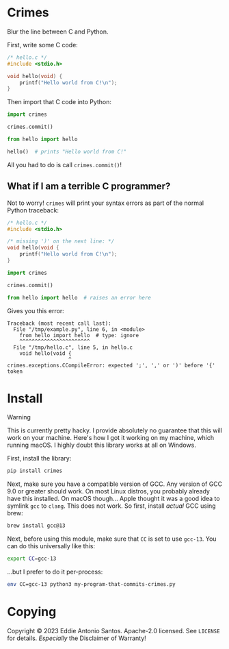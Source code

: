 # Crimes

Blur the line between C and Python.

First, write some C code:

```c
/* hello.c */
#include <stdio.h>

void hello(void) {
    printf("Hello world from C!\n");
}
```

Then import that C code into Python:

```python
import crimes

crimes.commit()

from hello import hello

hello()  # prints "Hello world from C!"
```

All you had to do is call `crimes.commit()`!

## What if I am a terrible C programmer?

Not to worry! `crimes` will print your syntax errors as part of the normal Python traceback:

```c
/* hello.c */
#include <stdio.h>

/* missing ')' on the next line: */
void hello(void {
    printf("Hello world from C!\n");
}
```

```python
import crimes

crimes.commit()

from hello import hello  # raises an error here
```

Gives you this error:

```
Traceback (most recent call last):
  File "/tmp/example.py", line 6, in <module>
    from hello import hello  # type: ignore
    ^^^^^^^^^^^^^^^^^^^^^^^
  File "/tmp/hello.c", line 5, in hello.c
    void hello(void {
                    ^
crimes.exceptions.CCompileError: expected ';', ',' or ')' before '{' token
```

# Install

> [!WARNING]
> This is currently pretty hacky.
> I provide absolutely no guarantee that this will work on your machine.
> Here's how I got it working on my machine, which running macOS.
> I highly doubt this library works at all on Windows.

First, install the library:

```sh
pip install crimes
```

Next, make sure you have a compatible version of GCC.
Any version of GCC 9.0 or greater should work. On most Linux distros,
you probably already have this installed. On macOS though... Apple
thought it was a good idea to symlink `gcc` to `clang`. This does not
work. So first, install _actual_ GCC using brew:

```sh
brew install gcc@13
```

Next, before using this module, make sure that `CC` is set to use
`gcc-13`. You can do this universally like this:

```sh
export CC=gcc-13
```

...but I prefer to do it per-process:

```sh
env CC=gcc-13 python3 my-program-that-commits-crimes.py
```


# Copying

Copyright © 2023 Eddie Antonio Santos. Apache-2.0 licensed. See
`LICENSE` for details. _Especially_ the Disclaimer of Warranty!
